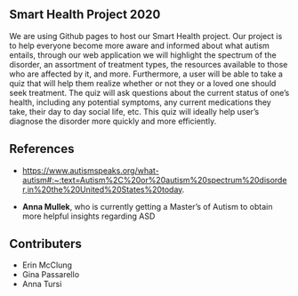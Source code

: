 ## Smart Health Project 2020

We are using Github pages to host our Smart Health project. Our project is to help everyone become more aware and informed about what autism entails, through our web application we will highlight the spectrum of the disorder, an assortment of treatment types, the resources available to those who are affected by it, and more. Furthermore, a user will be able to take a quiz that will help them realize whether or not they or a loved one should seek treatment. The quiz will ask questions about the current status of one’s health, including any potential symptoms, any current medications they take, their day to day social life, etc. This quiz will ideally help user’s diagnose the disorder more quickly and more efficiently. 

## References
- https://www.autismspeaks.org/what-autism#:~:text=Autism%2C%20or%20autism%20spectrum%20disorder,in%20the%20United%20States%20today.

- **Anna Mullek**, who is currently getting a Master’s of Autism to obtain more helpful insights regarding ASD

## Contributers
- Erin McClung
- Gina Passarello
- Anna Tursi
